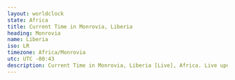 ```yaml
---
layout: worldclock
state: Africa
title: Current Time in Monrovia, Liberia
heading: Monrovia
name: Liberia
iso: LR
timezone: Africa/Monrovia
utc: UTC -00:43
description: Current Time in Monrovia, Liberia [Live], Africa. Live update now time in Monrovia, timezone Africa/Monrovia, UTC -00:43, Country ISO code & Current Local Time.
---
```


